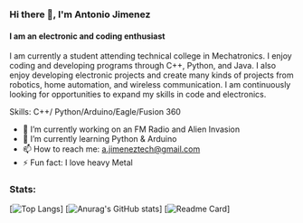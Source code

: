### Hi there 👋, I'm Antonio Jimenez
#### I am an electronic and coding enthusiast
I am currently a student attending technical college in Mechatronics. I enjoy coding and developing programs through C++, Python, and Java. I also enjoy developing electronic projects and create many kinds of projects from robotics, home automation, and wireless communication. I am continuously looking for opportunities to expand my skills in code and electronics.

Skills: C++/ Python/Arduino/Eagle/Fusion 360

- 🔭 I’m currently working on an FM Radio and Alien Invasion 
- 🌱 I’m currently learning Python & Arduino 
- 📫 How to reach me: a.jimeneztech@gmail.com 
- ⚡ Fun fact: I love heavy Metal 

### Stats:
[![Top Langs](https://github-readme-stats.vercel.app/api/top-langs/?username=Antoniojim45&show_icons=true&theme=tokyonight&hide=javascript&langs_count=4)]
[![Anurag's GitHub stats](https://github-readme-stats.vercel.app/api?username=Antoniojim45&show_icons=true&theme=tokyonight)]
[![Readme Card](https://github-readme-stats.vercel.app/api/pin/?username=Antoniojim45&repo=github-Alien-Invasion&theme=tokyonight)]








